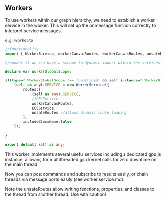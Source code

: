## Workers

To use workers within our graph hierarchy, we need to establish a worker service in the worker. This will set up the onmessage function correctly to interpret service messages.

e.g. worker.ts
```ts
//functionality
import { WorkerService, workerCanvasRoutes, workerCanvasRoutes, unsafeRoutes, ECSService } from 'graphscript';

//wonder if we can have a scheme to dynamic import within the services? e.g. to bring in node-only or browser-only services without additional workers

declare var WorkerGlobalScope;

if(typeof WorkerGlobalScope !== 'undefined' && self instanceof WorkerGlobalScope) {
    (self as any).SERVICE = new WorkerService({
        routes:[
            (self as any).SERVICE,
            //GPUService,
            workerCanvasRoutes,
            ECSService,
            unsafeRoutes //allows dynamic route loading
        ],
        includeClassName:false
    });
    
}

export default self as any;

```


This worker implements several useful services including a dedicated gpu.js instance, allowing for multithreaded gpu kernel calls for zero downtime on the main thread.

Now you can post commands and subscribe to results easily, or chain threads via message ports easily (see worker.service.md).

Note the unsafeRoutes allow writing functions, properties, and classes to the thread from another thread. Use with caution!
